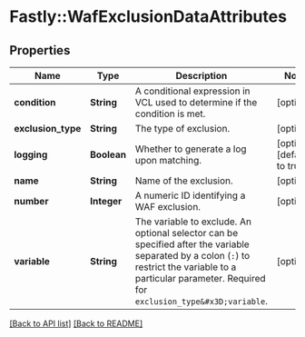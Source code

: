 # Fastly::WafExclusionDataAttributes

## Properties

| Name | Type | Description | Notes |
| ---- | ---- | ----------- | ----- |
| **condition** | **String** | A conditional expression in VCL used to determine if the condition is met. | [optional] |
| **exclusion_type** | **String** | The type of exclusion. | [optional] |
| **logging** | **Boolean** | Whether to generate a log upon matching. | [optional][default to true] |
| **name** | **String** | Name of the exclusion. | [optional] |
| **number** | **Integer** | A numeric ID identifying a WAF exclusion. | [optional] |
| **variable** | **String** | The variable to exclude. An optional selector can be specified after the variable separated by a colon (`:`) to restrict the variable to a particular parameter. Required for `exclusion_type&#x3D;variable`. | [optional] |

[[Back to API list]](../../README.md#endpoints) [[Back to README]](../../README.md)

